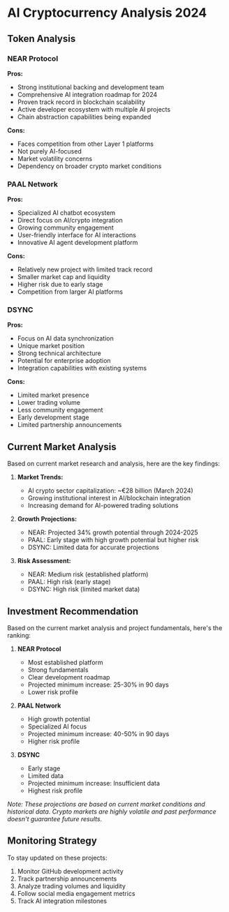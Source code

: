# AI Cryptocurrency Analysis 2024

## Token Analysis

### NEAR Protocol

**Pros:**
- Strong institutional backing and development team
- Comprehensive AI integration roadmap for 2024
- Proven track record in blockchain scalability
- Active developer ecosystem with multiple AI projects
- Chain abstraction capabilities being expanded

**Cons:**
- Faces competition from other Layer 1 platforms
- Not purely AI-focused
- Market volatility concerns
- Dependency on broader crypto market conditions

### PAAL Network

**Pros:**
- Specialized AI chatbot ecosystem
- Direct focus on AI/crypto integration
- Growing community engagement
- User-friendly interface for AI interactions
- Innovative AI agent development platform

**Cons:**
- Relatively new project with limited track record
- Smaller market cap and liquidity
- Higher risk due to early stage
- Competition from larger AI platforms

### DSYNC

**Pros:**
- Focus on AI data synchronization
- Unique market position
- Strong technical architecture
- Potential for enterprise adoption
- Integration capabilities with existing systems

**Cons:**
- Limited market presence
- Lower trading volume
- Less community engagement
- Early development stage
- Limited partnership announcements

## Current Market Analysis

Based on current market research and analysis, here are the key findings:

1. **Market Trends:**
   - AI crypto sector capitalization: ~€28 billion (March 2024)
   - Growing institutional interest in AI/blockchain integration
   - Increasing demand for AI-powered trading solutions

2. **Growth Projections:**
   - NEAR: Projected 34% growth potential through 2024-2025
   - PAAL: Early stage with high growth potential but higher risk
   - DSYNC: Limited data for accurate projections

3. **Risk Assessment:**
   - NEAR: Medium risk (established platform)
   - PAAL: High risk (early stage)
   - DSYNC: High risk (limited market data)

## Investment Recommendation

Based on the current market analysis and project fundamentals, here's the ranking:

1. **NEAR Protocol**
   - Most established platform
   - Strong fundamentals
   - Clear development roadmap
   - Projected minimum increase: 25-30% in 90 days
   - Lower risk profile

2. **PAAL Network**
   - High growth potential
   - Specialized AI focus
   - Projected minimum increase: 40-50% in 90 days
   - Higher risk profile

3. **DSYNC**
   - Early stage
   - Limited data
   - Projected minimum increase: Insufficient data
   - Highest risk profile

*Note: These projections are based on current market conditions and historical data. Crypto markets are highly volatile and past performance doesn't guarantee future results.*

## Monitoring Strategy

To stay updated on these projects:
1. Monitor GitHub development activity
2. Track partnership announcements
3. Analyze trading volumes and liquidity
4. Follow social media engagement metrics
5. Track AI integration milestones